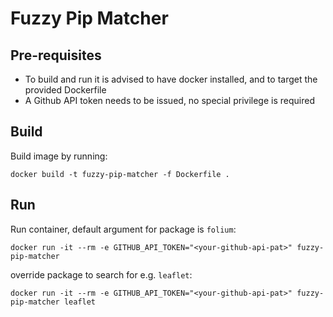 # Fuzzy Pip Matcher

## Pre-requisites

- To build and run it is advised to have docker installed, and to target the provided Dockerfile
- A Github API token needs to be issued, no special privilege is required

## Build

Build image by running:

```shell
docker build -t fuzzy-pip-matcher -f Dockerfile .
```

## Run

Run container, default argument for package is `folium`:

```shell
docker run -it --rm -e GITHUB_API_TOKEN="<your-github-api-pat>" fuzzy-pip-matcher
```

override package to search for e.g. `leaflet`:
```shell
docker run -it --rm -e GITHUB_API_TOKEN="<your-github-api-pat>" fuzzy-pip-matcher leaflet
```
